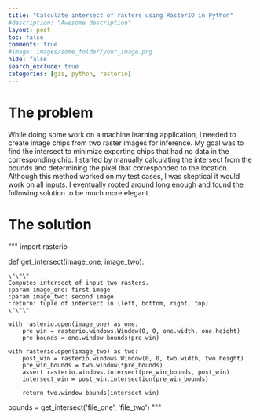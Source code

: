 ```yaml
---
title: "Calculate intersect of rasters using RasterIO in Python"
#description: "Awesome description"
layout: post
toc: false
comments: true
#image: images/some_folder/your_image.png
hide: false
search_exclude: true
categories: [gis, python, rasterio]
---
```

# The problem
While doing some work on a machine learning application, I needed to create image chips from two raster images for inference.
My goal was to find the intersect to minimize exporting chips that had no data in the corresponding chip.
I started by manually calculating the intersect from the bounds and determining the pixel that corresponded to the location.
Although this method worked on my test cases, I was skeptical it would work on all inputs. I eventually rooted around long enough
and found the following solution to be much more elegant.

# The solution
"""
import rasterio

def get_intersect(image_one, image_two):

    \"\"\"
    Computes intersect of input two rasters.
    :param image_one: first image
    :param image_two: second image
    :return: tuple of intersect in (left, bottom, right, top)
    \"\"\"

    with rasterio.open(image_one) as one:
        pre_win = rasterio.windows.Window(0, 0, one.width, one.height)
        pre_bounds = one.window_bounds(pre_win)

    with rasterio.open(image_two) as two:
        post_win = rasterio.windows.Window(0, 0, two.width, two.height)
        pre_win_bounds = two.window(*pre_bounds)
        assert rasterio.windows.intersect(pre_win_bounds, post_win)
        intersect_win = post_win.intersection(pre_win_bounds)

        return two.window_bounds(intersect_win)

bounds = get_intersect('file_one', 'file_two')
"""
